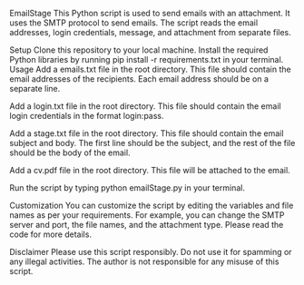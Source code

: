 EmailStage
This Python script is used to send emails with an attachment. It uses the SMTP protocol to send emails. The script reads the email addresses, login credentials, message, and attachment from separate files.

Setup
Clone this repository to your local machine.
Install the required Python libraries by running pip install -r requirements.txt in your terminal.
Usage
Add a emails.txt file in the root directory. This file should contain the email addresses of the recipients. Each email address should be on a separate line.

Add a login.txt file in the root directory. This file should contain the email login credentials in the format login:pass.

Add a stage.txt file in the root directory. This file should contain the email subject and body. The first line should be the subject, and the rest of the file should be the body of the email.

Add a cv.pdf file in the root directory. This file will be attached to the email.

Run the script by typing python emailStage.py in your terminal.

Customization
You can customize the script by editing the variables and file names as per your requirements. For example, you can change the SMTP server and port, the file names, and the attachment type. Please read the code for more details.

Disclaimer
Please use this script responsibly. Do not use it for spamming or any illegal activities. The author is not responsible for any misuse of this script.